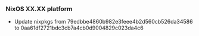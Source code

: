 
### NixOS XX.XX platform

- Update nixpkgs from 79edbbe4860b982e3feee4b2d560cb526da34586 to 0aa61df2721bdc3cb7a4cb0d9004829c023da4c6
